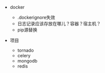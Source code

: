 - docker
    - .dockerignore失效
    - 日志记录应该存放在哪儿？容器？宿主机？
    - pip源替换

- 项目
    - tornado
    - celery
    - mongodb
    - redis
